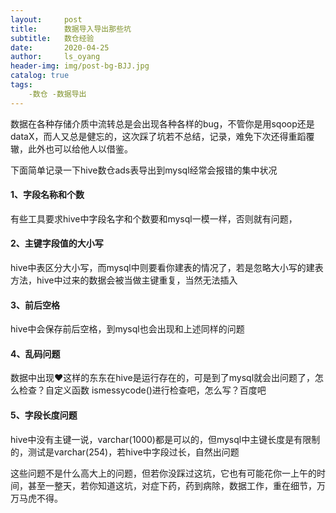 ```yaml
---
layout:     post
title:      数据导入导出那些坑
subtitle:   数仓经验
date:       2020-04-25
author:     ls_oyang
header-img: img/post-bg-BJJ.jpg
catalog: true
tags:
    -数仓 -数据导出
---
```




数据在各种存储介质中流转总是会出现各种各样的bug，不管你是用sqoop还是dataX，而人又总是健忘的，这次踩了坑若不总结，记录，难免下次还得重蹈覆辙，此外也可以给他人以借鉴。

下面简单记录一下hive数仓ads表导出到mysql经常会报错的集中状况

#### 1、字段名称和个数

有些工具要求hive中字段名字和个数要和mysql一模一样，否则就有问题，

#### 2、主键字段值的大小写

hive中表区分大小写，而mysql中则要看你建表的情况了，若是忽略大小写的建表方法，hive中过来的数据会被当做主键重复，当然无法插入

#### 3、前后空格

hive中会保存前后空格，到mysql也会出现和上述同样的问题

#### 4、乱码问题

数据中出现❤这样的东东在hive是运行存在的，可是到了mysql就会出问题了，怎么检查？自定义函数 ismessycode()进行检查吧，怎么写？百度吧

#### 5、字段长度问题

hive中没有主键一说，varchar(1000)都是可以的，但mysql中主键长度是有限制的，测试是varchar(254)，若hive中字段过长，自然出问题



这些问题不是什么高大上的问题，但若你没踩过这坑，它也有可能花你一上午的时间，甚至一整天，若你知道这坑，对症下药，药到病除，数据工作，重在细节，万万马虎不得。